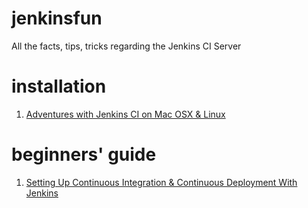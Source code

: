 # jenkinsfun
All the facts, tips, tricks regarding the Jenkins CI Server

# installation
1. [Adventures with Jenkins CI on Mac OSX & Linux](http://shashikantjagtap.net/adventures-with-jenkins-macosx-linux/)

# beginners' guide
1. [Setting Up Continuous Integration & Continuous Deployment With Jenkins](http://code.tutsplus.com/tutorials/setting-up-continuous-integration-continuous-deployment-with-jenkins--cms-21511)

